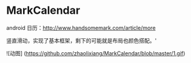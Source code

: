 # MarkCalendar
android 日历：http://www.handsomemark.com/article/more

竖直滑动，实现了基本框架，剩下的可能就是布局也颜色搭配。'

![动图] (https://github.com/zhaolixiang/MarkCalendar/blob/master/1.gif)


